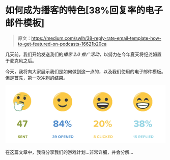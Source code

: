 # 如何成为播客的特色[38%回复率的电子邮件模板]

> 原文：<https://medium.com/swlh/38-reply-rate-email-template-how-to-get-featured-on-podcasts-16621b20ca>

几天前，我们开始发送我们的*播客 2.0 推广活动*，以努力在今年夏天将纪尧姆置于麦克风之后。

今天，我将向大家展示我们是如何做到这一点的，以及我们使用的电子邮件模板。但是首先，第一次冲刺的结果。

![](img/4bed0dad457acb9ad32023f277bd370c.png)

在这篇文章中，我将分享我们的游戏计划…非常详细，并会分解…